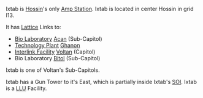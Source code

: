 Ixtab is [Hossin](../locations/Hossin.md)'s only
[Amp Station](../locations/Amp_Station.md). Ixtab is located in center Hossin in
grid I13.

It has [Lattice](../terminology/Lattice.md) Links to:

- [Bio Laboratory](../locations/Bio_Laboratory.md) [Acan](Acan.md) (Sub-Capitol)
- [Technology Plant](../locations/Technology_Plant.md) [Ghanon](Ghanon.md)
- [Interlink Facility](../locations/Interlink.md) [Voltan](Voltan.md) (Capitol)
- Bio Laboratory [Bitol](Bitol.md) (Sub-Capitol)

Ixtab is one of Voltan's Sub-Capitols.

Ixtab has a Gun Tower to it's East, which is partially inside Ixtab's
[SOI](../locations/Sphere_of_Influence.md). Ixtab is a
[LLU](../terminology/Lattice_Logic_Unit.md) Facility.


